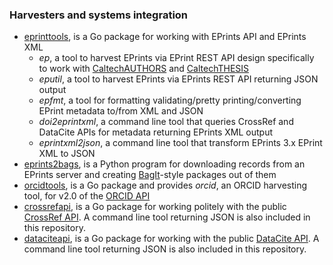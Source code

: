 
### Harvesters and systems integration 

+ [eprinttools](https://caltechlibrary.github.io/eprinttools), is a Go package for working with EPrints API and EPrints XML
    + _ep_, a tool to harvest EPrints via EPrint REST API design specifically to work with [CaltechAUTHORS](http://authors.library.caltech.edu) and [CaltechTHESIS](http://thesis.library.caltech.edu)
    + _eputil_, a tool to harvest EPrints via EPrints REST API returning JSON output
    + _epfmt_, a tool for formatting validating/pretty printing/converting EPrint metadata to/from XML and JSON
    + _doi2eprintxml_, a command line tool that queries CrossRef and DataCite APIs for metadata returning EPrints XML output
    + _eprintxml2json_, a command line tool that transform EPrints 3.x EPrint XML to JSON
+ [eprints2bags](https://github.com/caltechlibrary/eprints2bags), is a Python program for downloading records from an EPrints server and creating [BagIt](https://en.wikipedia.org/wiki/BagIt)-style packages out of them
+ [orcidtools](https://caltechlibrary.github.io/orcidtools), is a Go package and provides _orcid_, an ORCID harvesting tool, for v2.0 of the [ORCID API](https://orcid.org/organizations/integrators/API)
+ [crossrefapi](https://caltechlibrary.github.io/crossrefapi), is a Go package for working politely with the public [CrossRef API](https://api.crossref.org). A command line tool returning JSON is also included in this repository.
+ [dataciteapi](https://caltechlibrary.github.io/dataciteapi), is a Go package for working with the public [DataCite API](https://api.datacite.org). A command line tool returning JSON is also included in this repository.

